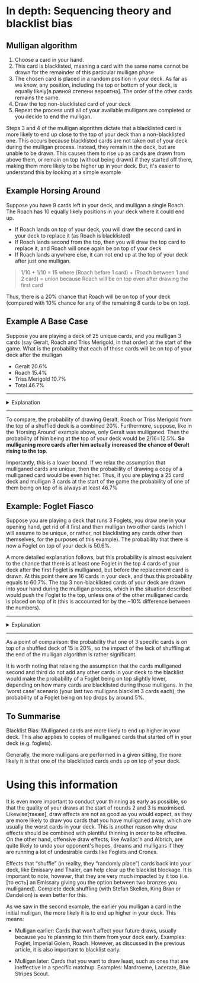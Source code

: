 # In depth: Sequencing theory and blacklist bias

## Mulligan algorithm

1. Choose a card in your hand.
2. This card is blacklisted, meaning a card with the same name cannot be drawn for the remainder of this particular mulligan phase
3. The chosen card is placed in a random position in your deck. As far as we know, any position, including the top or bottom of your deck, is equally likely[в равной степени вероятна]. The order of the other cards remains the same.
4. Draw the top non-blacklisted card of your deck
5. Repeat the process until all of your available mulligans are completed or you decide to end the mulligan.

Steps 3 and 4 of the mulligan algorithm dictate that a blacklisted card is more likely to end up close to the top of your deck than a non-blacklisted one. This occurs because blacklisted cards are not taken out of your deck during the mulligan process. Instead, they remain in the deck, but are unable to be drawn. This causes them to rise up as cards are drawn from above them, or remain on top (without being drawn) if they started off there, making them more likely to be higher up in your deck. But, it's easier to understand this by looking at a simple example

## Example Horsing Around

Suppose you have 9 cards left in your deck, and mulligan a single Roach. The Roach has 10 equally likely positions in your deck where it could end up.

- If Roach lands on top of your deck, you will draw the second card in your deck to replace it (as Roach is blacklisted)
- If Roach lands second from the top, then you will draw the top card to replace it, and Roach will once again be on top of your deck
- If Roach lands anywhere else, it can not end up at the top of your deck after just one mulligan.

> 1/10 + 1/10 = 15 where (Roach before 1 card) + (Roach between 1 and 2 card) = union because Roach will be on top even after drawing the first card

Thus, there is a 20% chance that Roach will be on top of your deck (compared with 10% chance for any of the remaining 8 cards to be on top).

## Example A Base Case

Suppose you are playing a deck of 25 unique cards, and you mulligan 3 cards (say Geralt, Roach and Triss Merigold, in that order) at the start of the game. What is the probability that each of those cards will be on top of your deck after the mulligan

- Geralt 20.6%
- Roach 15.4%
- Triss Merigold 10.7%
- Total 46.7%

---
<details>
	<summary> Explanation </summary>

#### 20.6%

Geralt is the top card if he is mulliganed into position 1,2,3 or 4 in your deck (before the replacement card is drawn), AND after that neither Roach nor Triss are placed above Geralt in the deck. If this occurs, all cards above Geralt will be drawn during the mulligan process and he will end up being the top card.

The probability that Geralt is mulliganed into position 1/2/3/4 is 1/16=0.0625 for every position.

For each of the above positions, calculate the probability that neither Roach nor Triss are ever mulliganed above geralt. This is 0.88/0.88/0.82/0.71. Or rather:

##### First position #1/15

We assume that Geralt is mulliganed above card 1 ending up in position 1 out of 16 before the replacement card is drawn. Then the top card is drawn, and now Geralt is #1/15.

If **neither Triss nor roach are mulliganed in a position above Geralt**, then Geralt will end up being the top card of your deck after the mulligan. So we need to **find the probability that neither Triss nor Roach are mulliganed above Geralt**.

Roach is mulliganed second, and ends up above Geralt with a 1/16 chance.

Then, suppose that Roach is not placed above Geralt. The top card is drawn, and Geralt stays in position #1/15. Triss is now mulliganed, and the probability that she ends up above Geralt is 1/16. 

So we have that the probability that neither Roach nor Triss ends up above Geralt is

> 1 - 1/16 - 1 * 15/16^2 = 0.88

Same for Geralt which was mulliganed between cards 1 and 2 

> 1 - 1/16 - 1 * 15/16^2 = 0.88

##### Second position #2/15

We assume that Geralt is mulliganed between cards 2 and 3 in your deck i.e. (то есть) ending up in position 3 out of 16 before the replacement card is drawn. Then, the top card is drawn, and now Geralt is #2/15.

If **neither Triss nor roach are mulliganed in a position above Geralt**, then Geralt will end up being the top card of your deck after the mulligan, as cards in positions 1 and 3 will be drawn into your hand to replace Triss+Roach. So we need to **find the probability that neither Triss nor Roach are mulliganed above Geralt**.

Roach is mulliganed second, and ends up above Geralt if he is placed above card 1, between cards 1 and 2 (card 2 is Geralt). So there is a 2/16 chance of Roach being placed above Geralt.

Then, suppose that Roach is not placed above Geralt. The top card is drawn, and now Geralt is in position #1/15. Triss is now mulliganed, and the probability that she ends up above Geralt is 1/16. 

So we have that the probability that neither Roach nor Triss ends up above Geralt is 

> 1 - 2/16 - 1 * 14/16^2 =0.82

##### Third position #3/15

We assume that Geralt is mulliganed between cards 3 and 4 in your deck i.e. (то есть) ending up in position 4 out of 16 before the replacement card is drawn. Then, the top card is drawn, and now Geralt is #3/15.

If **neither Triss nor roach are mulliganed in a position above Geralt**, then Geralt will end up being the top card of your deck after the mulligan, as cards in positions 1 and 2 will be drawn into your hand to replace Triss+Roach. So we need to **find the probability that neither Triss nor Roach are mulliganed above Geralt**.

Roach is mulliganed second, and ends up above Geralt if he is placed above card 1, between cards 1 and 2 or between card 2 and card 3 (card 3 is Geralt). So there is a 3/16 chance of Roach being placed above Geralt.

Then, suppose that Roach is not placed above Geralt. The top card is drawn, and now Geralt is in position #2/15. Triss is now mulliganed, and the probability that she ends up above Geralt is 2/16. 

So we have that the probability that neither Roach nor Triss ends up above Geralt is 

> 1 - 3/16 - 13/16 * 2/16 

> (1 - Prob(Triss above Geralt) - Prob(Triss not above Geralt) * Prob(Roach above Geralt) )

If we didn't include the *Prob(Triss not above Geralt)* term we would be double counting the situations where both are placed above Geralt

The other numbers are similar, except there is a lower probability that Geralt is eclipsed since he is mulliganed into a higher position in the deck

> 1 - 3/16 - 2 * 13/16^2 = 0.71

Multiply the first probability by the second, and sum over all possible positions

> (1/16 * 0.88) + (1/16 * 0.88) + (1/16 * 0.82) + (1/16 + 0.71) = 20.6

#### 15.4%

Roach is the top card of your deck if he is mulliganed into position 1,2 or 3 (before replacement) AND Geralt was not already in a position above it AND Triss is not placed in a position above it.

> (1/16 * 1 * 15/16) + (1/16 * 14/16 * 15/16) + (1/16 * 13/16 * 14/16) = 0.154

#### 10.7%

Triss is the top card of your deck if she is mulliganed into position 1 or 2 (before replacement) AND Neither Geralt nor Roach were already in a position above her

> (1/16 * 1) + (1/16 * [1 - 3/16 - 13/16 * 2/16]) = 0.107

</details>


---

To compare, the probability of drawing Geralt, Roach or Triss Merigold from the top of a shuffled deck is a combined 20%. Furthermore, suppose, like in the ‘Horsing Around’ example above, only Geralt was mulliganed. Then the probability of him being at the top of your deck would be 2/16=12.5%. **So mulliganing more cards after him actually increased the chance of Geralt rising to the top**.

Importantly, this is a lower bound. If we relax the assumption that mulliganed cards are unique, then the probability of drawing a copy of a mulliganed card would be even higher. Thus, if you are playing a 25 card deck and mulligan 3 cards at the start of the game the probability of one of them being on top of is always at least 46.7%

## Example: Foglet Fiasco

Suppose you are playing a deck that runs 3 Foglets, you draw one in your opening hand, get rid of it first and then mulligan two other cards (which I will assume to be unique, or rather, not blacklisting any cards other than themselves, for the purposes of this example). The probability that there is now a Foglet on top of your deck is 50.6%.

A more detailed explanation follows, but this probability is almost equivalent to the chance that there is at least one Foglet in the top 4 cards of your deck after the first Foglet is mulliganed, but before the replacement card is drawn. At this point there are 16 cards in your deck, and thus this probability equals to 60.7%. The top 3 non-blacklisted cards of your deck are drawn into your hand during the mulligan process, which in the situation described would push the Foglet to the top, unless one of the other mulliganed cards is placed on top of it (this is accounted for by the ~10% difference between the numbers).

---

<details>
	<summary>Explanation</summary>

#### 60.7%

This probability that there are no Foglets in the top 4 cards of a randomised 16 card deck is: C^3_12/C^3_16 = 11/28 (combinations). Thus, the probability that there is at least one Foglet in the top 4 cards is 1-11/28=17/28.

#### 50.6% 

A Foglet ends up being the top card of your deck if the topmost Foglet of your deck is in position 1,2,3 or 4 in your deck (after the first mulligan, but before the replacement card is drawn) AND Your second and third mulliganed cards are not placed above the Foglet.

The probability that the topmost Foglet in your deck is in position 1/2/3/4 is 0.1875/0.1625/0.1393/0.1179. (Calculated by considering the number of ways to arrange cards in your deck to satisfy the conditions outlined, divided by the total number of arrangements).

For each of those positions, the probability that your second or third mulligan lands above the topmost Foglet is exactly the same as with Geralt in the previous example, 0.88/0.88/0.82/0.71.

Multiply and sum to obtain the result.

</details>

---

As a point of comparison: the probability that one of 3 specific cards is on top of a shuffled deck of 15 is 20%, so the impact of the lack of shuffling at the end of the mulligan algorithm is rather significant.

It is worth noting that relaxing the assumption that the cards mulliganed second and third do not add any other cards in your deck to the blacklist would make the probability of a Foglet being on top slightly lower, depending on how many cards are blacklisted during those mulligans. In the ‘worst case’ scenario (your last two mulligans blacklist 3 cards each), the probability of a Foglet being on top drops by around 5%.

## To Summarise

Blacklist Bias: Mulliganed cards are more likely to end up higher in your deck. This also applies to copies of mulliganed cards that started off in your deck (e.g. foglets).

Generally, the more mulligans are performed in a given sitting, the more likely it is that one of the blacklisted cards ends up on top of your deck.


# Using this information

It is even more important to conduct your thinning as early as possible, so that the quality of your draws at the start of rounds 2 and 3 is maximised. Likewise[также], draw effects are not as good as you would expect, as they are more likely to draw you cards that you have mulliganed away, which are usually the worst cards in your deck. This is another reason why draw effects should be combined with plentiful thinning in order to be effective. On the other hand, offensive draw effects, like Avallac'h and Albrich, are quite likely to undo your opponent's hopes, dreams and mulligans if they are running a lot of undesirable cards like Foglets and Crones.

Effects that “shuffle” (in reality, they “randomly place”) cards back into your deck, like Emissary and Thaler, can help clear up the blacklist blockage. It is important to note, however, that they are very much impacted by it too (i.e.[то есть] an Emissary giving you the option between two bronzes you mulliganed). Complete deck shuffling (with Stefan Skellen, King Bran or Dandelion) is even better for this.

As we saw in the second example, the earlier you mulligan a card in the initial mulligan, the more likely it is to end up higher in your deck. This means:

- Mulligan earlier: Cards that won’t affect your future draws, usually because you’re planning to thin them from your deck early. Examples: Foglet, Imperial Golem, Roach. However, as discussed in the previous article, it is also important to blacklist early.

- Mulligan later: Cards that you want to draw least, such as ones that are ineffective in a specific matchup. Examples: Mardroeme, Lacerate, Blue Stripes Scout.